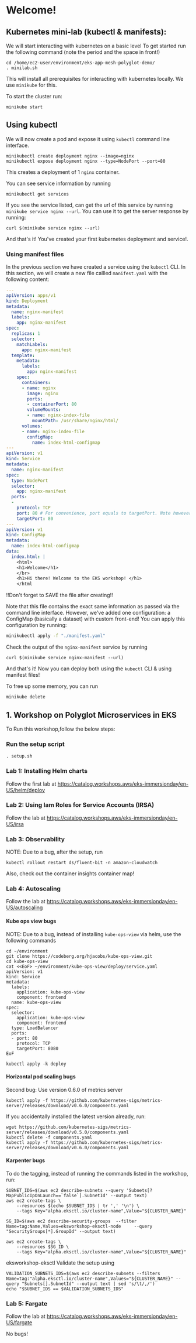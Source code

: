 # Welcome!

## Kubernetes mini-lab (kubectl & manifests):
We will start interacting with kubernetes on a basic level
To get started run the following command (note the period and the space in front!)

```
cd /home/ec2-user/environment/eks-app-mesh-polyglot-demo/
. minilab.sh
```
This will install all prerequisites for interacting with kubernetes locally. We use `minikube` for this.

To start the cluster run:
```
minikube start
```
## Using kubectl
We will now create a pod and expose it using `kubectl` command line interface.
```
minikubectl create deployment nginx --image=nginx
minikubectl expose deployment nginx --type=NodePort --port=80
```
This creates a deployment of 1 `nginx` container.

You can see service information by running
```
minikubectl get services
```

If you see the service listed, can get the url of this service by running `minikube service nginx --url`. 
You can use it to get the server response by running:
```
curl $(minikube service nginx --url)
```

And that's it! You've created your first kubernetes deployment and service!.

### Using manifest files
In the previous section we have created a service using the `kubectl` CLI.
In this section, we will create a new file callled `manifest.yaml` with the following content:
```yaml
---
apiVersion: apps/v1
kind: Deployment
metadata:
  name: nginx-manifest
  labels:
    app: nginx-manifest
spec:
  replicas: 1
  selector:
    matchLabels:
      app: nginx-manifest
  template:
    metadata:
      labels:
        app: nginx-manifest
    spec:
      containers:
      - name: nginx
        image: nginx
        ports:
        - containerPort: 80
        volumeMounts:
        - name: nginx-index-file
          mountPath: /usr/share/nginx/html/
      volumes:
      - name: nginx-index-file
        configMap:
          name: index-html-configmap
---
apiVersion: v1
kind: Service
metadata:
  name: nginx-manifest
spec:
  type: NodePort
  selector:
    app: nginx-manifest
  ports:
  - 
    protocol: TCP
    port: 80 # For convenience, port equals to targetPort. Note however that in type=Nodeport an ephermal port is automatically chosen instead
    targetPort: 80
---
apiVersion: v1
kind: ConfigMap
metadata:
  name: index-html-configmap
data:
  index.html: |
    <html>
    <h1>Welcome</h1>
    </br>
    <h1>Hi there! Welcome to the EKS workshop! </h1>
    </html

```
!!Don't forget to SAVE the file after creating!!

Note that this file contains the exact same information as passed via the command line interface.
However, we've added one configuration: a ConfigMap (basically a dataset) with custom front-end!
You can apply this configuration by running:

```bash
minikubectl apply -f "./manifest.yaml"
```

Check the output of the `nginx-manifest` service by running
```
curl $(minikube service nginx-manifest --url) 
```

And that's it! Now you can deploy both using the `kubectl` CLI & using manifest files!

To free up some memory, you can run
```
minikube delete
```


## 1. Workshop on Polyglot Microservices in EKS

To Run this workshop,follow the below steps: 

### Run the setup script
```
. setup.sh
```


### Lab 1: Installing Helm charts
Follow the first lab at https://catalog.workshops.aws/eks-immersionday/en-US/helm/deploy

### Lab 2: Using Iam Roles for Service Accounts (IRSA)
Follow the lab at https://catalog.workshops.aws/eks-immersionday/en-US/irsa

### Lab 3: Observability


NOTE:  Due to a bug, after the setup, run
```
kubectl rollout restart ds/fluent-bit -n amazon-cloudwatch
```
Also, check out the container insights container map!

### Lab 4: Autoscaling
Follow the lab at https://catalog.workshops.aws/eks-immersionday/en-US/autoscaling

#### Kube ops view bugs
NOTE: Due to a bug, instead of installing `kube-ops-view` via helm, use the following commands

```
cd ~/environment
git clone https://codeberg.org/hjacobs/kube-ops-view.git
cd kube-ops-view
cat <<EoF> ~/environment/kube-ops-view/deploy/service.yaml
apiVersion: v1
kind: Service
metadata:
  labels:
    application: kube-ops-view
    component: frontend
  name: kube-ops-view
spec:
  selector:
    application: kube-ops-view
    component: frontend
  type: LoadBalancer
  ports:
  - port: 80
    protocol: TCP
    targetPort: 8080
EoF

kubectl apply -k deploy

```


#### Horizontal pod scaling bugs
Second bug: Use version 0.6.0 of metrics server

```
kubectl apply -f https://github.com/kubernetes-sigs/metrics-server/releases/download/v0.6.0/components.yaml
```

If you accidentally installed the latest version already, run:
```
wget https://github.com/kubernetes-sigs/metrics-server/releases/download/v0.5.0/components.yaml
kubectl delete -f components.yaml
kubectl apply -f https://github.com/kubernetes-sigs/metrics-server/releases/download/v0.6.0/components.yaml
```


#### Karpenter bugs

To do the tagging, instead of running the commands listed in the workshop, run:
```
SUBNET_IDS=$(aws ec2 describe-subnets --query 'Subnets[?MapPublicIpOnLaunch==`false`].SubnetId' --output text)  
aws ec2 create-tags \
    --resources $(echo $SUBNET_IDS | tr ',' '\n') \
    --tags Key="alpha.eksctl.io/cluster-name",Value="${CLUSTER_NAME}"                                                                                                  

SG_ID=$(aws ec2 describe-security-groups  --filter  Name=tag:Name,Values=eksworkshop-eksctl-node     --query "SecurityGroups[*].GroupId" --output text)

aws ec2 create-tags \
    --resources $SG_ID \
    --tags Key="alpha.eksctl.io/cluster-name",Value="${CLUSTER_NAME}"                                                                                                                                                            
```
eksworkshop-eksctl
Validate the setup using
```
VALIDATION_SUBNETS_IDS=$(aws ec2 describe-subnets --filters Name=tag:"alpha.eksctl.io/cluster-name",Values="${CLUSTER_NAME}" --query "Subnets[].SubnetId" --output text | sed 's/\t/,/')
echo "$SUBNET_IDS == $VALIDATION_SUBNETS_IDS"
```

### Lab 5: Fargate
Follow the lab at https://catalog.workshops.aws/eks-immersionday/en-US/fargate

No bugs!
